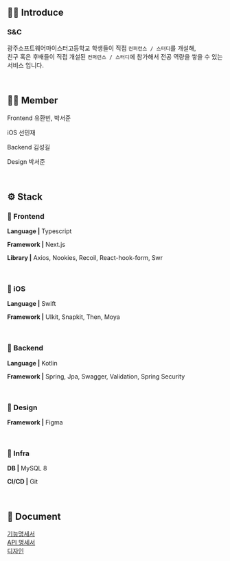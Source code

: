 ## 🤜🏻 Introduce
### S&C

광주소프트웨어마이스터고등학교 학생들이 직접 `컨퍼런스 / 스터디`를 개설해, <br>
친구 혹은 후배들이 직접 개설된 `컨퍼런스 / 스터디`에 참가해서 전공 역량을 쌓을 수 있는 서비스 입니다. <br>

<br/>

## 🙌🏻 Member

Frontend
유환빈, 박서준

iOS
선민재

Backend
김성길

Design
박서준

<br/>

## ⚙️ Stack

### 🧷 Frontend

**Language |** Typescript

**Framework |** Next.js

**Library |** Axios, Nookies, Recoil, React-hook-form, Swr

<br/>

### 🧷 iOS

**Language |** Swift

**Framework |** UIkit, Snapkit, Then, Moya

<br/>

### 🧷 Backend

**Language |** Kotlin

**Framework |** Spring, Jpa, Swagger, Validation, Spring Security

<br/>

### 🧷 Design

**Framework |** Figma


<br/>


### 👀 Infra

**DB |** MySQL 8

**CI/CD |** Git


<br/>

## 📄 Document
[기능명세서](https://pinto-sweatshirt-c0a.notion.site/bc6f1b54dfe1447aa35bb1f212bcc748)<br>
[API 명세서](https://pinto-sweatshirt-c0a.notion.site/api-user-3b89ce0183704862bdbdc8e42371814b) <br>
[디자인](https://www.figma.com/file/cE0cdwGRe8G5dXrWEFdaNf/%EB%AC%98%EB%AF%B8%EB%B6%84%EC%8B%9D?node-id=0%3A1&t=lN78njuZezOaYVPd-1)
